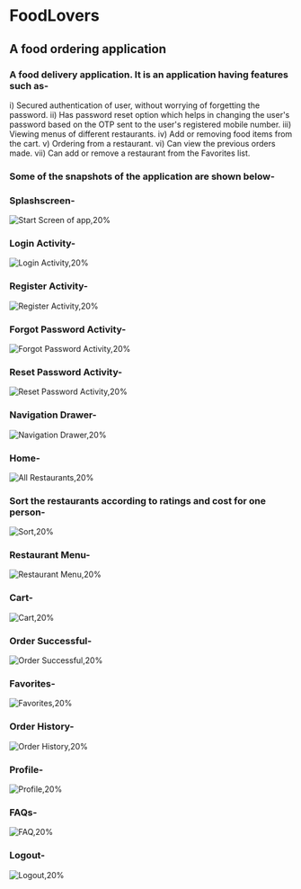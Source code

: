 # FoodLovers
## A food ordering application

### A food delivery application. It is an application having features such as-
i) Secured authentication of user, without worrying of forgetting the password.
ii) Has password reset option which helps in changing the user's password based on the OTP sent to the user's registered mobile number.
iii) Viewing menus of different restaurants.
iv) Add or removing food items from the cart.
v) Ordering from a restaurant.
vi) Can view the previous orders made.
vii) Can add or remove a restaurant from the Favorites list.

### Some of the snapshots of the application are shown below-

### Splashscreen-
![Start Screen of app,20%](https://github.com/sauravjaiswa/FoodLovers/blob/master/Snapshots/Screenshot_20200613-004715_Food%20Lovers.jpg)

### Login Activity-
![Login Activity,20%](https://github.com/sauravjaiswa/FoodLovers/blob/master/Snapshots/Screenshot_20200613-005420_Food%20Lovers.jpg)

### Register Activity-
![Register Activity,20%](https://github.com/sauravjaiswa/FoodLovers/blob/master/Snapshots/Screenshot_20200613-005422_Food%20Lovers.jpg)

### Forgot Password Activity-
![Forgot Password Activity,20%](https://github.com/sauravjaiswa/FoodLovers/blob/master/Snapshots/Screenshot_20200613-005422_Food%20Lovers.jpg)

### Reset Password Activity-
![Reset Password Activity,20%](https://github.com/sauravjaiswa/FoodLovers/blob/master/Snapshots/Screenshot_20200613-005507_Food%20Lovers.jpg)

### Navigation Drawer-
![Navigation Drawer,20%](https://github.com/sauravjaiswa/FoodLovers/blob/master/Snapshots/Screenshot_20200613-005538_Food%20Lovers.jpg)

### Home-
![All Restaurants,20%](https://github.com/sauravjaiswa/FoodLovers/blob/master/Snapshots/Screenshot_20200613-004805_Food%20Lovers.jpg)

### Sort the restaurants according to ratings and cost for one person-
![Sort,20%](https://github.com/sauravjaiswa/FoodLovers/blob/master/Snapshots/Screenshot_20200613-004728_Food%20Lovers.jpg)

### Restaurant Menu-
![Restaurant Menu,20%](https://github.com/sauravjaiswa/FoodLovers/blob/master/Snapshots/Screenshot_20200613-004830_Food%20Lovers.jpg)

### Cart-
![Cart,20%](https://github.com/sauravjaiswa/FoodLovers/blob/master/Snapshots/Screenshot_20200613-004834_Food%20Lovers.jpg)

### Order Successful-
![Order Successful,20%](https://github.com/sauravjaiswa/FoodLovers/blob/master/Snapshots/Screenshot_20200613-004839_Food%20Lovers.jpg)

### Favorites-
![Favorites,20%](https://github.com/sauravjaiswa/FoodLovers/blob/master/Snapshots/Screenshot_20200613-004808_Food%20Lovers.jpg)

### Order History-
![Order History,20%](https://github.com/sauravjaiswa/FoodLovers/blob/master/Snapshots/Screenshot_20200613-005559_Food%20Lovers.jpg)

### Profile-
![Profile,20%](https://github.com/sauravjaiswa/FoodLovers/blob/master/Snapshots/Screenshot_20200613-005540_Food%20Lovers.jpg)

### FAQs-
![FAQ,20%](https://github.com/sauravjaiswa/FoodLovers/blob/master/Snapshots/Screenshot_20200613-004748_Food%20Lovers.jpg)

### Logout-
![Logout,20%](https://github.com/sauravjaiswa/FoodLovers/blob/master/Snapshots/Screenshot_20200613-004751_Food%20Lovers.jpg)
